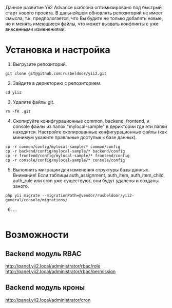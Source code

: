 Данное развитие Yii2 Advance шаблона оптимизировано под быстрый старт нового проекта. В дальнейшем обновлять репозиторий не имеет смысла, т.к. предпологается, что Вы будите не только добалять новые, но и менять имеющиеся файлы, что может вызвать конфликты с уже внесенными изменениями.

# Установка и настройка

1. Выгрузите репозиторий.
```
git clone git@github.com:rusbeldoor/yii2.git
```

2. Зайдите в дерикторию с репозиторием.
```
cd yii2
```

3. Удалите файлы git.
```
rm -fR .git
```

4. Скопируйте конифгурационные common, backend, frontend, и console файлы из папок "mylocal-sample" в дериктории где эти папки находятся. Настройте скопированные конфигурационные файлы (как минимум укажите правльные доступык к базе данных).
```
cp -r common/config/mylocal-sample/* common/config
cp -r backend/config/mylocal-sample/* backend/config
cp -r frontend/config/mylocal-sample/* frontend/config
cp -r console/config/mylocal-sample/* console/config
```

5. Выполнить миграции для изменения структуры базы данных. Внимание! Если таблицы auth_assignment, auth_item, auth_item_child, auth_rule или cron уже существуют, они будут удалены и созданы заного.
```
php yii migrate --migrationPath=@vendor/rusbeldoor/yii2-general/console/migrations/
```

6. ...
```
```

# Возможности

## Backend модуль RBAC

http://panel.yii2.local/administrator/rbac/role
http://panel.yii2.local/administrator/rbac/permission

## Backend модуль кроны

http://panel.yii2.local/administrator/cron
